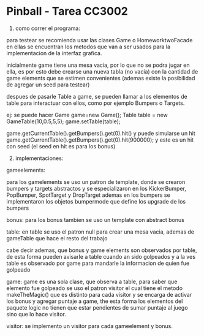 # Pinball - Tarea CC3002

1) como correr el programa:

para testear se recomienda usar las clases Game o HomeworktwoFacade en ellas se encuentran
los metodos que van a ser usados para la implementacion de la interfaz grafica.

inicialmente game tiene una mesa vacia, por lo que no se podra jugar en ella, es por esto
debe crearse una nueva tabla (no vacia) con la cantidad de game elements que se estimen
convenientes (ademas existe la posibilidad de agregar un seed para testear)

despues de pasarle Table a game, se pueden llamar a los elementos de table para interactuar
con ellos, como por ejemplo Bumpers o Targets. 

ej: se puede hacer
Game game=new Game();
Table table = new GameTable(10,0.5,5,5);
game.setTable(table);

game.getCurrentTable().getBumpers().get(0).hit() y puede simularse un hit
game.getCurrentTable().getBumpers().get(0).hit(900000); y este es un hit con seed 
(el seed en hit es para los bonus)


2) implementaciones:

gameelements:

para los gamelements se uso un patron de template, donde se crearon bumpers y targets
abstractos y se especializaron en los KickerBumper, PopBumper, SpotTarget y DropTarget
ademas en los bumpers se implementaron los objetos bumpermode que define los upgrade de los bumpers

bonus:
para los bonus tambien se uso un template con abstract bonus

table:
en table se uso el patron null para crear una mesa vacia, ademas de gameTable que hace el resto del trabajo

cabe decir ademas, que bonus y game elements son observados por table, de esta forma pueden
avisarle a table cuando an sido golpeados
y a la ves table es observado por game para mandarle la informacion de quien fue golpeado

game:
game es una sola clase, que observa a table, para saber que elemento fue golpeado se uso el
patron visitor el cual tiene el metodo makeTheMagic() que es distinto para cada visitor
y se encarga de activar los bonus y agregar puntaje a game, the esta forma los elementos del
paquete logic no tienen que estar pendientes de sumar puntaje al juego sino que lo hace visitor.

visitor:
se implemento un visitor para cada gameelement y bonus.
 

